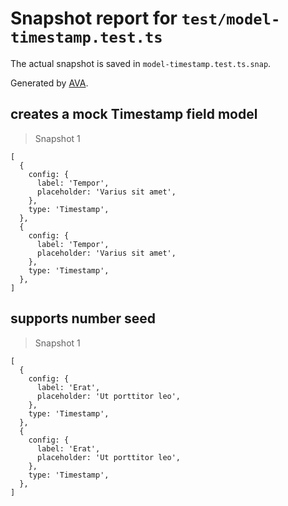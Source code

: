 # Snapshot report for `test/model-timestamp.test.ts`

The actual snapshot is saved in `model-timestamp.test.ts.snap`.

Generated by [AVA](https://avajs.dev).

## creates a mock Timestamp field model

> Snapshot 1

    [
      {
        config: {
          label: 'Tempor',
          placeholder: 'Varius sit amet',
        },
        type: 'Timestamp',
      },
      {
        config: {
          label: 'Tempor',
          placeholder: 'Varius sit amet',
        },
        type: 'Timestamp',
      },
    ]

## supports number seed

> Snapshot 1

    [
      {
        config: {
          label: 'Erat',
          placeholder: 'Ut porttitor leo',
        },
        type: 'Timestamp',
      },
      {
        config: {
          label: 'Erat',
          placeholder: 'Ut porttitor leo',
        },
        type: 'Timestamp',
      },
    ]
